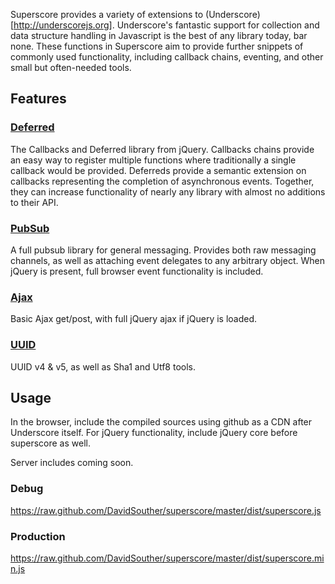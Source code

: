 Superscore provides a variety of extensions to (Underscore)[http://underscorejs.org]. Underscore's fantastic support for collection and data structure handling in Javascript is the best of any library today, bar none. These functions in Superscore aim to provide further snippets of commonly used functionality, including callback chains, eventing, and other small but often-needed tools.

## Features ##

### [Deferred](https://github.com/DavidSouther/superscore/blob/master/src/deferred.js) ###
The Callbacks and Deferred library from jQuery. Callbacks chains provide an easy way to register multiple functions where traditionally a single callback would be provided. Deferreds provide a semantic extension on callbacks representing the completion of asynchronous events. Together, they can increase functionality of nearly any library with almost no additions to their API.

### [PubSub](https://github.com/DavidSouther/superscore/blob/master/src/pubsub.js) ###
A full pubsub library for general messaging. Provides both raw messaging channels, as well as attaching event delegates to any arbitrary object. When jQuery is present, full browser event functionality is included.

### [Ajax](https://github.com/DavidSouther/superscore/blob/master/src/ajax.js) ###
Basic Ajax get/post, with full jQuery ajax if jQuery is loaded.

### [UUID](https://github.com/DavidSouther/superscore/blob/master/src/uuid.js) ###
UUID v4 & v5, as well as Sha1 and Utf8 tools.

## Usage ##
In the browser, include the compiled sources using github as a CDN after Underscore itself. For jQuery functionality, include jQuery core before superscore as well.

Server includes coming soon.

### Debug ###
https://raw.github.com/DavidSouther/superscore/master/dist/superscore.js

### Production ###
https://raw.github.com/DavidSouther/superscore/master/dist/superscore.min.js